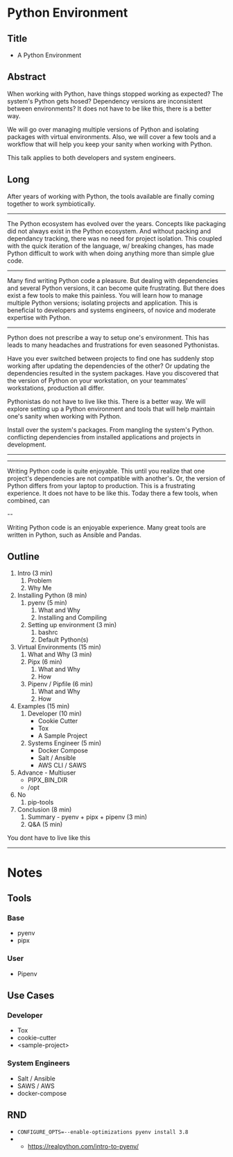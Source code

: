 # Python Environment

## Title
* A Python Environment 

## Abstract
When working with Python, have things stopped working as expected? The system's Python gets hosed? Dependency versions are inconsistent between environments? It does not have to be like this, there is a better way.

We will go over managing multiple versions of Python and isolating packages with virtual environments. Also, we will cover a few tools and a workflow that will help you keep your sanity when working with Python.

This talk applies to both developers and system engineers.

## Long
After years of working with Python, the tools available are finally coming together to work symbiotically.


---

The Python ecosystem has evolved over the years. Concepts like packaging did  not always exist in the Python ecosystem. And without packing and dependancy tracking, there was no need for project isolation. This coupled with the quick iteration of the language, w/ breaking changes, has made Python difficult to work with when doing anything more than simple glue code.

---
Many find writing Python code a pleasure. But dealing with dependencies and several Python versions, it can become quite frustrating. But there does exist a few tools to make this painless. You will learn how to manage multiple Python versions; isolating projects and application. This is beneficial to developers and systems engineers, of novice and moderate expertise with Python.


---

Python does not prescribe a way to setup one's environment. This has leads to many headaches and frustrations for even seasoned Pythonistas.

Have you ever switched between projects to find one has suddenly stop working after updating the dependencies of the other? Or updating the dependencies resulted in the system packages. Have you discovered that the version of Python on your workstation, on your teammates' workstations, production all differ.

Pythonistas do not have to live like this. There is a better way. We will explore setting up a Python environment and tools that will help maintain one's sanity when working with Python.

Install over the system's packages.
From mangling the system's Python. conflicting dependencies from installed applications and projects in development.

---
---

Writing Python code is quite enjoyable. This until you realize that one project's dependencies are not compatible with another's. Or, the version of Python differs from your laptop to production. This is a frustrating experience. It does not have to be like this. Today there a few tools, when combined, can 

--

Writing Python code is an enjoyable experience. Many great tools are written in Python, such as Ansible and Pandas. 



## Outline

1. Intro (3 min)
	1. Problem
	2. Why Me
2. Installing Python (8 min)
	1. pyenv (5 min)
		1. What and Why
		2. Installing and Compiling
	2. Setting up environment (3 min)
		1. bashrc
		1. Default Python(s)
3. Virtual Environments (15 min)
	1. What and Why (3 min)
	2. Pipx (6 min)
		1. What and Why
		2. How
	3. Pipenv / Pipfile (6 min)
		1. What and Why
		2. How
4. Examples (15 min)
	1. Developer (10 min)
		* Cookie Cutter
		* Tox
		* A Sample Project
	2. Systems Engineer (5 min)
		* Docker Compose
		* Salt / Ansible
		* AWS CLI / SAWS
5. Advance - Multiuser
	* PIPX_BIN_DIR
	* /opt
6. No
	1. pip-tools
7. Conclusion (8 min)
	1. Summary - pyenv + pipx + pipenv (3 min)
	2. Q&A (5 min)

You dont have to live like this


---
# Notes

## Tools
### Base
* pyenv
* pipx
### User
* Pipenv

## Use Cases
### Developer
* Tox
* cookie-cutter
* \<sample-project>
### System Engineers
* Salt / Ansible
* SAWS / AWS
* docker-compose

## RND
* ```CONFIGURE_OPTS=--enable-optimizations pyenv install 3.8```
* * https://realpython.com/intro-to-pyenv/
<!--stackedit_data:
eyJoaXN0b3J5IjpbMTE3NjcxMTEwMywtOTA3Mjg5MDY4LC0xOT
U3ODE2ODc3LDc0NzQ3MzQ4MiwtMTI0NzY3NzcxNiwtNDI0ODAx
MDIyLC0yNzk2MzAxNDksMTgzNjIyMjY4NCwtMTYwMDE5MTU0LD
M2ODUxNzg5MywtMzM2NDQzNDg2LC0zMjM3MjU4MjUsMTI2ODUw
NjE5OCw4NDM4NTI2OTYsNjk3Mjk4MzExXX0=
-->